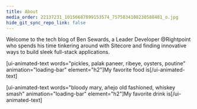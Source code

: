 ```yaml
---
title: About
media_order: 22137231_10156687899153574_7575834108230588481_o.jpg
hide_git_sync_repo_link: false
---
```


Welcome to the tech blog of Ben Sewards, a Leader Developer @Rightpoint who spends his time tinkering around with Sitecore and finding innovative ways to build sleek full-stack applications.

[ui-animated-text words="pickles, palak paneer, ribeye, oysters, poutine" animation="loading-bar" element="h2"]My favorite food is[/ui-animated-text]

[ui-animated-text words="bloody mary, añejo old fashioned, whiskey smash" animation="loading-bar" element="h2"]My favorite drink is[/ui-animated-text]